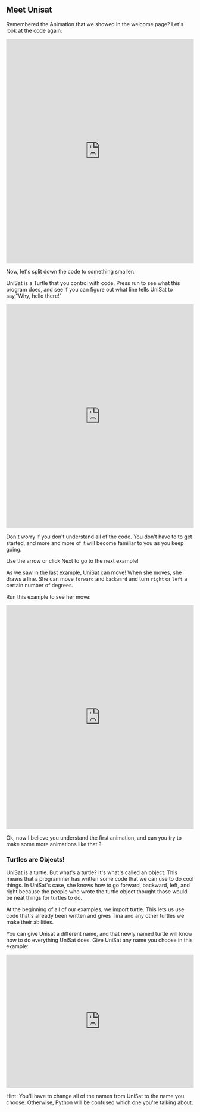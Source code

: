 
## Meet Unisat
Remembered the Animation that we showed in the welcome page? Let's look at the code again:

<iframe src="https://trinket.io/embed/python/17c8b6e2b9?start=result" width="100%" height="600" frameborder="0" marginwidth="0" marginheight="0" allowfullscreen></iframe>

Now, let's split down the code to something smaller:

UniSat is a Turtle that you control with code. Press run to see what this program does, and see if you can figure out what line tells UniSat to say,"Why, hello there!"

<iframe src="https://trinket.io/embed/python/e09a9b960f" width="100%" height="600" frameborder="0" marginwidth="0" marginheight="0" allowfullscreen></iframe>

Don't worry if you don't understand all of the code. You don't have to to get started, and more and more of it will become familiar to you as you keep going.

Use the arrow or click Next to go to the next example!

As we saw in the last example, UniSat can move! When she moves, she draws a line. She can move `forward` and `backward` and turn `right` or `left` a certain number of degrees.

Run this example to see her move:

<iframe src="https://trinket.io/embed/python/58161d7a4c" width="100%" height="600" frameborder="0" marginwidth="0" marginheight="0" allowfullscreen></iframe>

Ok, now I believe you understand the first animation, and can you try to make some more animations like that ?

### Turtles are Objects!
UniSat is a turtle. But what's a turtle? It's what's called an object. This means that a programmer has written some code that we can use to do cool things. In UniSat's case, she knows how to go forward, backward, left, and right because the people who wrote the turtle object thought those would be neat things for turtles to do.

At the beginning of all of our examples, we import turtle. This lets us use code that's already been written and gives Tina and any other turtles we make their abilities.

You can give Unisat a different name, and that newly named turtle will know how to do everything UniSat does. Give UniSat any name you choose in this example:

<iframe src="https://trinket.io/embed/python/4e6dad75af" width="100%" height="356" frameborder="0" marginwidth="0" marginheight="0" allowfullscreen></iframe>

Hint: You'll have to change all of the names from UniSat to the name you choose. Otherwise, Python will be confused which one you're talking about.